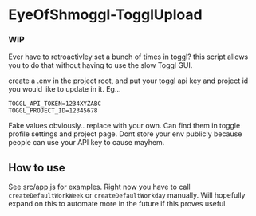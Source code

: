 # EyeOfShmoggl-TogglUpload

### WIP

Ever have to retroactivley set a bunch of times in toggl? this script allows you to do that without having to use the slow Toggl GUI.

create a .env in the project root, and put your toggl api key and project id you would like to update in it.
Eg... 
```
TOGGL_API_TOKEN=1234XYZABC
TOGGL_PROJECT_ID=12345678
```
Fake values obviously.. replace with your own. Can find them in toggle profile settings and project page. Dont store your env publicly because people can use your API key to cause mayhem.

## How to use

See src/app.js for examples. Right now you have to call `createDefaultWorkWeek` or `createDefaultWorkday` manually. Will hopefully expand on this to automate more in the future if this proves useful.
